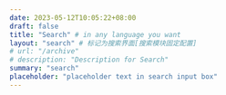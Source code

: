 ```yaml
---
date: 2023-05-12T10:05:22+08:00
draft: false
title: "Search" # in any language you want
layout: "search" # 标记为搜索界面[搜索模块固定配置]
# url: "/archive"
# description: "Description for Search"
summary: "search"
placeholder: "placeholder text in search input box"
---
```


<!-- # search页面要固定放在content文件夹下才能正确生成搜索索引 -->

<!-- ### This is a search page. -->
